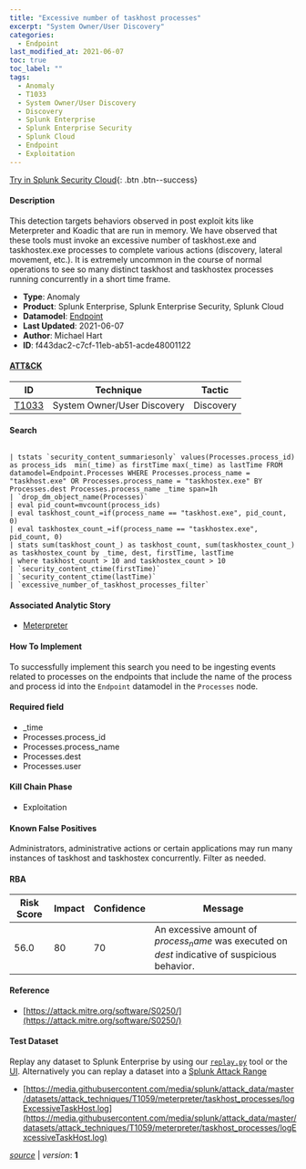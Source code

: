 ```yaml
---
title: "Excessive number of taskhost processes"
excerpt: "System Owner/User Discovery"
categories:
  - Endpoint
last_modified_at: 2021-06-07
toc: true
toc_label: ""
tags:
  - Anomaly
  - T1033
  - System Owner/User Discovery
  - Discovery
  - Splunk Enterprise
  - Splunk Enterprise Security
  - Splunk Cloud
  - Endpoint
  - Exploitation
---
```




[Try in Splunk Security Cloud](https://www.splunk.com/en_us/cyber-security.html){: .btn .btn--success}

#### Description

This detection targets behaviors observed in post exploit kits like Meterpreter and Koadic that are run in memory.  We have observed that these tools must invoke an excessive number of taskhost.exe and taskhostex.exe processes to complete various actions (discovery, lateral movement, etc.).  It is extremely uncommon in the course of normal operations to see so many distinct taskhost and taskhostex processes running concurrently in a short time frame.

- **Type**: Anomaly
- **Product**: Splunk Enterprise, Splunk Enterprise Security, Splunk Cloud
- **Datamodel**: [Endpoint](https://docs.splunk.com/Documentation/CIM/latest/User/Endpoint)
- **Last Updated**: 2021-06-07
- **Author**: Michael Hart
- **ID**: f443dac2-c7cf-11eb-ab51-acde48001122


#### [ATT&CK](https://attack.mitre.org/)

| ID          | Technique   | Tactic      |
| ----------- | ----------- | ----------- |
| [T1033](https://attack.mitre.org/techniques/T1033/) | System Owner/User Discovery | Discovery |

#### Search

```

| tstats `security_content_summariesonly` values(Processes.process_id) as process_ids  min(_time) as firstTime max(_time) as lastTime FROM datamodel=Endpoint.Processes WHERE Processes.process_name = "taskhost.exe" OR Processes.process_name = "taskhostex.exe" BY Processes.dest Processes.process_name _time span=1h 
| `drop_dm_object_name(Processes)` 
| eval pid_count=mvcount(process_ids) 
| eval taskhost_count_=if(process_name == "taskhost.exe", pid_count, 0) 
| eval taskhostex_count_=if(process_name == "taskhostex.exe", pid_count, 0) 
| stats sum(taskhost_count_) as taskhost_count, sum(taskhostex_count_) as taskhostex_count by _time, dest, firstTime, lastTime 
| where taskhost_count > 10 and taskhostex_count > 10 
| `security_content_ctime(firstTime)` 
| `security_content_ctime(lastTime)` 
| `excessive_number_of_taskhost_processes_filter`
```

#### Associated Analytic Story
* [Meterpreter](/stories/meterpreter)


#### How To Implement
To successfully implement this search you need to be ingesting events related to processes on the endpoints that include the name of the process and process id into the `Endpoint` datamodel in the `Processes` node.

#### Required field
* _time
* Processes.process_id
* Processes.process_name
* Processes.dest
* Processes.user


#### Kill Chain Phase
* Exploitation


#### Known False Positives
Administrators, administrative actions or certain applications may run many instances of taskhost and taskhostex concurrently.  Filter as needed.


#### RBA

| Risk Score  | Impact      | Confidence   | Message      |
| ----------- | ----------- |--------------|--------------|
| 56.0 | 80 | 70 | An excessive amount of $process_name$ was executed on $dest$ indicative of suspicious behavior. |




#### Reference

* [https://attack.mitre.org/software/S0250/](https://attack.mitre.org/software/S0250/)



#### Test Dataset
Replay any dataset to Splunk Enterprise by using our [`replay.py`](https://github.com/splunk/attack_data#using-replaypy) tool or the [UI](https://github.com/splunk/attack_data#using-ui).
Alternatively you can replay a dataset into a [Splunk Attack Range](https://github.com/splunk/attack_range#replay-dumps-into-attack-range-splunk-server)

* [https://media.githubusercontent.com/media/splunk/attack_data/master/datasets/attack_techniques/T1059/meterpreter/taskhost_processes/logExcessiveTaskHost.log](https://media.githubusercontent.com/media/splunk/attack_data/master/datasets/attack_techniques/T1059/meterpreter/taskhost_processes/logExcessiveTaskHost.log)



[*source*](https://github.com/splunk/security_content/tree/develop/detections/endpoint/excessive_number_of_taskhost_processes.yml) \| *version*: **1**